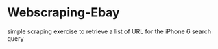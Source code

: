 # Webscraping-Ebay
simple scraping exercise to retrieve a list of URL for the iPhone 6 search query
